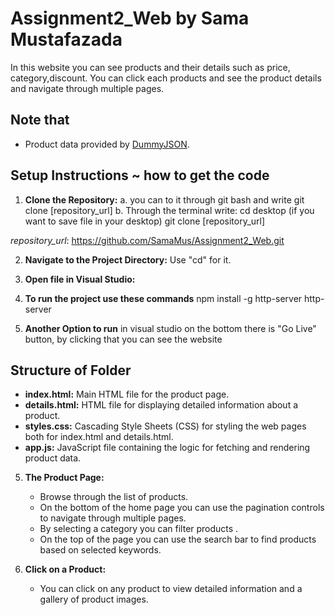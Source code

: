 # Assignment2_Web by Sama Mustafazada

In this website you can see products and their details such as price, category,discount. You can click each products and see the product details and navigate through multiple pages.
## Note that
- Product data provided by [DummyJSON](https://dummyjson.com/products).

## Setup Instructions ~ how to get the code

1. **Clone the Repository:**
   a. you can to it through git bash and write
      git clone [repository_url]
   b. Through the terminal write:
        cd desktop (if you want to save file in your desktop)
        git clone [repository_url]

*repository_url*: https://github.com/SamaMus/Assignment2_Web.git


2. **Navigate to the Project Directory:**
   Use "cd" for it.

3. **Open file in Visual Studio:**

4. **To run the project use these commands**
   npm install -g http-server
   http-server
5. **Another Option to run**
      in visual studio on the bottom there is "Go Live" button, by clicking that you can see the website

## Structure of Folder
- **index.html:** Main HTML file for the product   page.
- **details.html:** HTML file for displaying detailed information about a product.
- **styles.css:** Cascading Style Sheets (CSS) for styling the web pages both for index.html and details.html.
- **app.js:** JavaScript file containing the logic for fetching and rendering product data.

5. **The Product Page:**
   - Browse through the list of products.
   - On the bottom of the home page you can use the pagination controls  to navigate through multiple pages.
   - By selecting a category you can filter products .
   - On the top of the page you can use the search bar to find products based on selected keywords.

5. **Click on a Product:**
   - You can click on any product to view detailed information and a gallery of product images.



